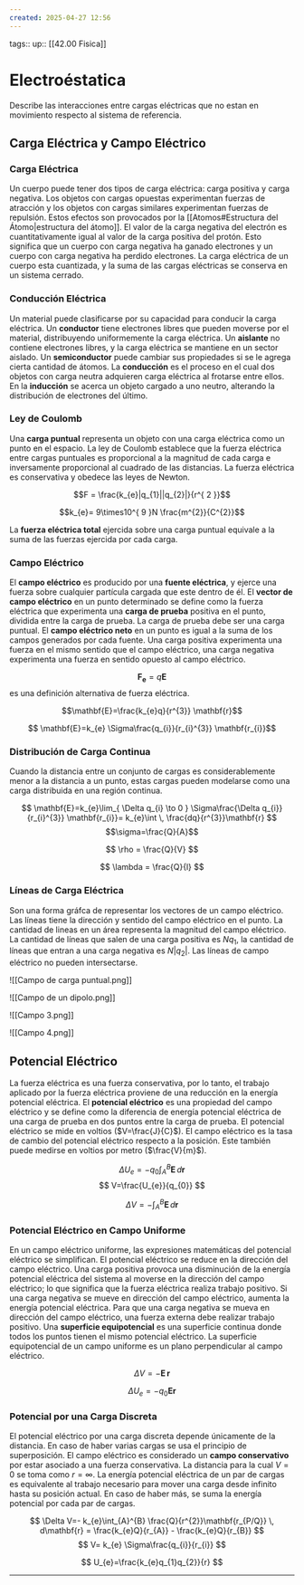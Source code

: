 ```yaml
---
created: 2025-04-27 12:56
---
```

tags:: 
up:: [[42.00 Fisica]]
# Electroéstatica
Describe las interacciones entre cargas eléctricas que no estan en movimiento respecto al sistema de referencia.

## Carga Eléctrica y Campo Eléctrico
### Carga Eléctrica
Un cuerpo puede tener dos tipos de carga eléctrica: carga positiva y carga negativa. Los objetos con cargas opuestas experimentan fuerzas de atracción y los objetos con cargas similares experimentan fuerzas de repulsión. Estos efectos son provocados por la [[Atomos#Estructura del Átomo|estructura del átomo]]. El valor de la carga negativa del electrón es cuantitativamente igual al valor de la carga positiva del protón. Esto significa que un cuerpo con carga negativa ha ganado electrones y un cuerpo con carga negativa ha perdido electrones. La carga eléctrica de un cuerpo esta cuantizada, y la suma de las cargas eléctricas se conserva en un sistema cerrado.

### Conducción Eléctrica
Un material puede clasificarse por su capacidad para conducir la carga eléctrica. Un **conductor** tiene electrones libres que pueden moverse por el material, distribuyendo uniformemente la carga eléctrica. Un **aislante** no contiene electrones libres, y la carga eléctrica se mantiene en un sector aislado. Un **semiconductor** puede cambiar sus propiedades si se le agrega cierta cantidad de átomos. La **conducción** es el proceso en el cual dos objetos con carga neutra adquieren carga eléctrica al frotarse entre ellos. En la **inducción** se acerca un objeto cargado a uno neutro, alterando la distribución de electrones del último.

### Ley de Coulomb
Una **carga puntual** representa un objeto con una carga eléctrica como un punto en el espacio. La ley de Coulomb establece que la fuerza eléctrica entre cargas puntuales es proporcional a la magnitud de cada carga e inversamente proporcional al cuadrado de las distancias. La fuerza eléctrica es conservativa y obedece las leyes de Newton. 

$$F = \frac{k_{e}|q_{1}||q_{2}|}{r^{ 2 }}$$

$$k_{e}= 9\times10^{ 9 }N \frac{m^{2}}{C^{2}}$$

La **fuerza eléctrica total** ejercida sobre una carga puntual equivale a la suma de las fuerzas ejercida por cada carga.

### Campo Eléctrico
El **campo eléctrico** es producido por una **fuente eléctrica**, y ejerce una fuerza sobre cualquier partícula cargada que este dentro de él. El **vector de campo eléctrico** en un punto determinado se define como la fuerza eléctrica que experimenta una **carga de prueba** positiva en el punto, dividida entre la carga de prueba. La carga de prueba debe ser una carga puntual. El **campo eléctrico neto** en un punto es igual a la suma de los campos generados por cada fuente. Una carga positiva experimenta una fuerza en el mismo sentido que el campo eléctrico, una carga negativa experimenta una fuerza en sentido opuesto al campo eléctrico.

$$\mathbf{F_{e}} = q \mathbf{E}$$
es una definición alternativa de fuerza eléctrica.

$$\mathbf{E}=\frac{k_{e}q}{r^{3}} \mathbf{r}$$

$$ \mathbf{E}=k_{e} \Sigma\frac{q_{i}}{r_{i}^{3}} \mathbf{r_{i}}$$

### Distribución de Carga Continua
Cuando la distancia entre un conjunto de cargas es considerablemente menor a la distancia a un punto, estas cargas pueden modelarse como una carga distribuida en una región continua.

$$ \mathbf{E}=k_{e}\lim_{ \Delta q_{i} \to 0 }  \Sigma\frac{\Delta q_{i}}{r_{i}^{3}} \mathbf{r_{i}}= k_{e}\int  \, \frac{dq}{r^{3}}\mathbf{r} $$
$$\sigma=\frac{Q}{A}$$

$$
\rho = \frac{Q}{V}
$$

$$
\lambda = \frac{Q}{l}
$$

### Líneas de Carga Eléctrica
Son una forma gráfca de representar los vectores de un campo eléctrico. Las líneas tiene la dirección y sentido del campo eléctrico en el punto. La cantidad de lineas en un área representa la magnitud del campo eléctrico. La cantidad de líneas que salen de una carga positiva es $Nq_{1}$, la cantidad de líneas que entran a una carga negativa es $N|q_{2}|$. Las líneas de campo eléctrico no pueden intersectarse.

![[Campo de carga puntual.png]]

![[Campo de un dipolo.png]]

![[Campo 3.png]]

![[Campo 4.png]]

## Potencial Eléctrico
La fuerza eléctrica es una fuerza conservativa, por lo tanto, el trabajo aplicado por la fuerza eléctrica proviene de una reducción en la energía potencial eléctrica. El **potencial eléctrico** es una propiedad del campo eléctrico y se define como la diferencia de energía potencial eléctrica de una carga de prueba en dos puntos entre la carga de prueba. El potencial eléctrico se mide en voltios ($V=\frac{J}{C}$). El campo eléctrico es la tasa de cambio del potencial eléctrico respecto a la posición. Este también puede medirse en voltios por metro ($\frac{V}{m}$).

$$
\Delta U_{e}=-q_{0} \int_{A}^{B} \mathbf{E} \, d\mathbf{r} 
$$
$$
V=\frac{U_{e}}{q_{0}}
$$

$$
\Delta V = -\int_{A}^{B} \mathbf{E} \, d\mathbf{r} 
$$

### Potencial Eléctrico en Campo Uniforme
En un campo eléctrico uniforme, las expresiones matemáticas del potencial eléctrico se simplifican. El potencial eléctrico se reduce en la dirección del campo eléctrico. Una carga positiva provoca una disminución de la energía potencial eléctrica del sistema al moverse en la dirección del campo eléctrico; lo que significa que la fuerza eléctrica realiza trabajo positivo. Si una carga negativa se mueve en dirección del campo eléctrico, aumenta la energía potencial eléctrica. Para que una carga negativa se mueva en dirección del campo eléctrico, una fuerza externa debe realizar trabajo positivo. Una **superficie equipotencial** es una superficie continua donde todos los puntos tienen el mismo potencial eléctrico. La superficie equipotencial de un campo uniforme es un plano perpendicular al campo eléctrico.

$$
\Delta V = - \mathbf{E} \, \mathbf{r} 
$$

$$
\Delta U_{e} = -q_{0} \mathbf{E} \mathbf{r}
$$

### Potencial por una Carga Discreta
El potencial eléctrico por una carga discreta depende únicamente de la distancia. En caso de haber varias cargas se usa el principio de superposición. El campo eléctrico es considerado un **campo conservativo** por estar asociado a una fuerza conservativa. La distancia para la cual $V= 0$ se toma como $r= \infty$. La energía potencial eléctrica de un par de cargas es equivalente al trabajo necesario para mover una carga desde infinito hasta su posición actual. En caso de haber más, se suma la energía potencial por cada par de cargas.

$$
\Delta V=- k_{e}\int_{A}^{B} \frac{Q}{r^{2}}\mathbf{r_{P/Q}} \, d\mathbf{r} = \frac{k_{e}Q}{r_{A}} - \frac{k_{e}Q}{r_{B}}
$$
$$
V= k_{e} \Sigma\frac{q_{i}}{r_{i}}
$$

$$
U_{e}=\frac{k_{e}q_{1}q_{2}}{r}
$$
___
